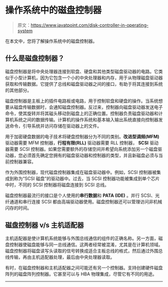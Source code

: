 # 操作系统中的磁盘控制器

> 原文：<https://www.javatpoint.com/disk-controller-in-operating-system>

在本文中，您将了解操作系统中的磁盘控制器。

## 什么是磁盘控制器？

磁盘控制器是将中央处理器连接到软盘、硬盘和其他类型磁盘驱动器的电路。它类似于小型计算机，因为它包含一个小的中央处理器和内存，用于从物理磁盘驱动器获取和传输数据。它提供了总线和磁盘驱动器之间的接口，有助于将其连接到系统的其他部分。

磁盘控制器是主板上的插件电路板或电路，用于控制软盘和硬盘的操作。当系统想要从磁盘传输数据时，会通知磁盘控制器。反过来，控制器向磁盘驱动器发送电子命令，使其旋转并将其磁头移动到磁盘上的正确位置。控制器负责磁盘驱动器和计算机系统之间的数据传输。计算机的操作系统和基本输入输出系统直接向控制器发送命令，引导系统并访问存储在驱动器上的文件。

用于加密硬盘数据的电子技术将硬盘控制器分为不同的类别。**改进型调频(MFM)** 驱动器需要 MFM 控制器，**行程有限(RLL)** 驱动器需要 RLL 控制器， **SCSI** 驱动器需要 SCSI 控制器。如果您需要额外的存储空间并希望向系统添加另一个磁盘驱动器，您必须首先确定您拥有的磁盘驱动器和控制器的类型，并且新磁盘必须与当前控制器兼容。

作为外围控制器，现代磁盘控制器集成在磁盘驱动器中。例如，SCSI 控制器被集成到称为“SCSI 磁盘”的驱动器中。过去，当 SCSI 控制器功能被集成到单个芯片中时，不同的 SCSI 控制器将磁盘连接到 SCSI 总线。

磁盘控制器最流行的接口是个人使用的**串行数据**和 **PATA (IDE)** 。并行 SCSI、光纤通道和串行连接 SCSI 都由高端驱动器使用。磁盘控制器还可以管理访问非机械闪存的时间。

## 磁盘控制器 v/s 主机适配器

主机适配器是使计算机系统能够与外围总线通信的组件的正确名称。另一方面，磁盘控制器使磁盘能够与同一总线通信。这两者经常被混淆，尤其是在计算机领域。磁盘控制器将磁盘读写头读取的信号转换成适合主板总线的格式，然后通过外围总线传输，再由主机适配器处理，最后由中央处理器读取。

有时，在磁盘控制器和主机适配器之间可能还有另一个控制器。支持创建硬件磁盘阵列的磁盘阵列控制器。它甚至可以与 HBA 物理集成，尽管它有不同的用途。

* * *